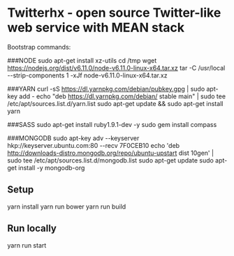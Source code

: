 # Twitterhx  - open source Twitter-like web service with MEAN stack

Bootstrap commands:

###NODE
sudo apt-get install xz-utils 
cd /tmp
wget https://nodejs.org/dist/v6.11.0/node-v6.11.0-linux-x64.tar.xz
tar -C /usr/local --strip-components 1 -xJf node-v6.11.0-linux-x64.tar.xz

###YARN
curl -sS https://dl.yarnpkg.com/debian/pubkey.gpg | sudo apt-key add -
echo "deb https://dl.yarnpkg.com/debian/ stable main" | sudo tee /etc/apt/sources.list.d/yarn.list
sudo apt-get update && sudo apt-get install yarn

###SASS
sudo apt-get install ruby1.9.1-dev -y
sudo gem install compass

###MONGODB
sudo apt-key adv --keyserver hkp://keyserver.ubuntu.com:80 --recv 7F0CEB10
echo 'deb http://downloads-distro.mongodb.org/repo/ubuntu-upstart dist 10gen' | sudo tee /etc/apt/sources.list.d/mongodb.list
sudo apt-get update
sudo apt-get install -y mongodb-org

## Setup
yarn install
yarn run bower
yarn run build

## Run locally
yarn run start
